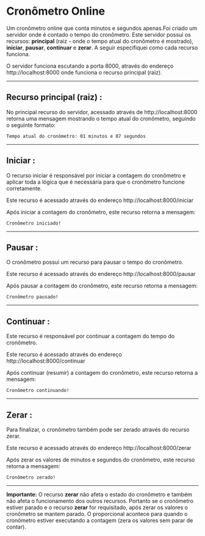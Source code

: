 
# Cronômetro Online

Um cronômetro online que conta minutos e segundos apenas.Foi criado um servidor onde é contado o tempo do cronômetro. Este servidor possui os recursos: **principal** (raiz - onde o tempo atual do cronômetro é mostrado), **iniciar**, **pausar**, **continuar** e **zerar**. A seguir especifiquei como cada recurso funciona.

O servidor funciona escutando a porta 8000, através do endereço http://localhost:8000 onde funciona o recurso principal (raiz).

---

## Recurso principal (raiz) :

No principal recurso do servidor, acessado através de http://localhost:8000  retorna uma mensagem mostrando o tempo atual do cronômetro, seguindo o seguinte formato:

```
Tempo atual do cronômetro: 01 minutos e 07 segundos
```
---

## Iniciar :

O recurso iniciar é responsável por iniciar a contagem do cronômetro e aplicar toda a lógica que é necessária para que o cronômetro funcione corretamente.

Este recurso é acessado através do endereço http://localhost:8000/iniciar

Após iniciar a contagem do cronômetro, este recurso retorna a mensagem:

```
Cronômetro iniciado!
```
---

## Pausar :

O cronômetro possui um recurso para pausar o tempo do cronômetro.

Este recurso é acessado através do endereço http://localhost:8000/pausar

Após pausar a contagem do cronômetro, este recurso retorna a mensagem:

```
Cronômetro pausado!
```
---

## Continuar :

Este recurso é responsável por continuar a contagem do tempo do cronômetro.

Este recurso é acessado através do endereço http://localhost:8000/continuar

Após continuar (resumir) a contagem do cronômetro, este recurso retorna a mensagem:

```
Cronômetro continuando!
```
---

## Zerar :

Para finalizar, o cronômetro também pode ser zerado através do recurso zerar.

Este recurso é acessado através do endereço http://localhost:8000/zerar

Após zerar os valores de minutos e segundos do cronômetro, este recurso retorna a mensagem:

```
Cronômetro zerado!
```
---

**Importante:** O recurso **zerar** não afeta o estado do cronômetro e também não afeta o funcionamento dos outros recursos. Portanto se o cronômetro estiver parado e o recurso **zerar** for requisitado, após zerar os valores o cronômetro se mantem parado. O proporcional acontece para quando o cronômetro estiver executando a contagem (zera os valores sem parar de contar).

